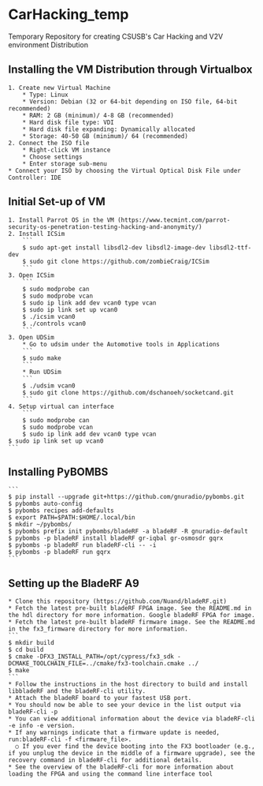 # CarHacking_temp
Temporary Repository for creating CSUSB's Car Hacking and V2V environment Distribution

## Installing the VM Distribution through Virtualbox
	1. Create new Virtual Machine
		* Type: Linux
		* Version: Debian (32 or 64-bit depending on ISO file, 64-bit recommended)
		* RAM: 2 GB (minimum)/ 4-8 GB (recommended)
		* Hard disk file type: VDI
		* Hard disk file expanding: Dynamically allocated
		* Storage: 40-50 GB (minimum)/ 64 (recommended)
	2. Connect the ISO file
		* Right-click VM instance
		* Choose settings
		* Enter storage sub-menu
    * Connect your ISO by choosing the Virtual Optical Disk File under Controller: IDE

## Initial Set-up of VM
	1. Install Parrot OS in the VM (https://www.tecmint.com/parrot-security-os-penetration-testing-hacking-and-anonymity/)
	2. Install ICSim
		```
		$ sudo apt-get install libsdl2-dev libsdl2-image-dev libsdl2-ttf-dev
		$ sudo git clone https://github.com/zombieCraig/ICSim
		```
	3. Open ICSim
 		```
		$ sudo modprobe can
 		$ sudo modprobe vcan
 		$ sudo ip link add dev vcan0 type vcan
		$ sudo ip link set up vcan0
		$ ./icsim vcan0
		$ ./controls vcan0
		```
	3. Open UDSim
		* Go to udsim under the Automotive tools in Applications
		```
		$ sudo make 
		```
		* Run UDSim
		```
		$ ./udsim vcan0
		$ sudo git clone https://github.com/dschanoeh/socketcand.git
		```
	4. Setup virtual can interface
		```
		$ sudo modprobe can
		$ sudo modprobe vcan
		$ sudo ip link add dev vcan0 type vcan
    $ sudo ip link set up vcan0
    ```
    
## Installing PyBOMBS
	```
	$ pip install --upgrade git+https://github.com/gnuradio/pybombs.git
	$ pybombs auto-config
	$ pybombs recipes add-defaults
	$ export PATH=$PATH:$HOME/.local/bin
	$ mkdir ~/pybombs/
	$ pybombs prefix init pybombs/bladeRF -a bladeRF -R gnuradio-default
	$ pybombs -p bladeRF install bladeRF gr-iqbal gr-osmosdr gqrx
	$ pybombs -p bladeRF run bladeRF-cli -- -i
	$ pybombs -p bladeRF run gqrx
	```

##	Setting up the BladeRF A9
    * Clone this repository (https://github.com/Nuand/bladeRF.git)
    * Fetch the latest pre-built bladeRF FPGA image. See the README.md in the hdl directory for more information. Google bladeRF FPGA for image.
    * Fetch the latest pre-built bladeRF firmware image. See the README.md in the fx3_firmware directory for more information.
    ```
    $ mkdir build
    $ cd build
    $ cmake -DFX3_INSTALL_PATH=/opt/cypress/fx3_sdk -DCMAKE_TOOLCHAIN_FILE=../cmake/fx3-toolchain.cmake ../
    $ make
    ```
    * Follow the instructions in the host directory to build and install libbladeRF and the bladeRF-cli utility.
    * Attach the bladeRF board to your fastest USB port.
    * You should now be able to see your device in the list output via bladeRF-cli -p
    * You can view additional information about the device via bladeRF-cli -e info -e version.
    * If any warnings indicate that a firmware update is needed, run:bladeRF-cli -f <firmware_file>.
      ○	If you ever find the device booting into the FX3 bootloader (e.g., if you unplug the device in the middle of a firmware upgrade), see the recovery command in bladeRF-cli for additional details.
    * See the overview of the bladeRF-cli for more information about loading the FPGA and using the command line interface tool
